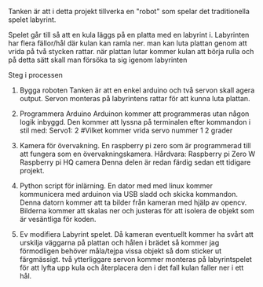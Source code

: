 Tanken är att i detta projekt tillverka en "robot" som spelar det traditionella spelet labyrint.

Spelet går till så att en kula läggs på en platta med en labyrint i. Labyrinten har flera fällor/hål
där kulan kan ramla ner. man kan luta plattan genom att vrida på två stycken rattar.
när plattan lutar kommer kulan att börja rulla och på detta sätt skall man försöka ta sig igenom labyrinten

Steg i processen

1. Bygga roboten
	Tanken är att en enkel arduino och två servon skall agera output.
	Servon monteras på labyrintens rattar för att kunna luta plattan.

2. Programmera Arduino
	Arduinon kommer att programmeras utan någon logik inbyggd.
	Den kommer att lyssna på terminalen efter kommandon i stil med:
	Servo1: 2 #Vilket kommer vrida servo nummer 1 2 grader

3. Kamera för övervakning.
	En raspberry pi zero som är programmerad till att fungera som en övervakningskamera.
	Hårdvara: Raspberry pi Zero W
	Raspberry pi HQ camera
	Denna delen är redan färdig sedan ett tidigare projekt.

4. Python script för inlärning.
	En dator med med linux kommer kommunicera med arduinon via USB sladd och skicka kommandon.
	Denna datorn kommer att ta bilder från kameran med hjälp av opencv.
	Bilderna kommer att skalas ner och justeras för att isolera de objekt som är vesäntliga för koden.

5. Ev modifiera Labyrint spelet.
	Då kameran eventuellt kommer ha svårt att urskilja väggarna på plattan och hålen i brädet så kommer jag
	förmodligen behöver måla/tejpa vissa objekt så dom sticker ut färgmässigt.
	två ytterliggare servon kommer monteras på labyrintspelet för att lyfta upp kula och återplacera den i det fall
	kulan faller ner i ett hål.
	
